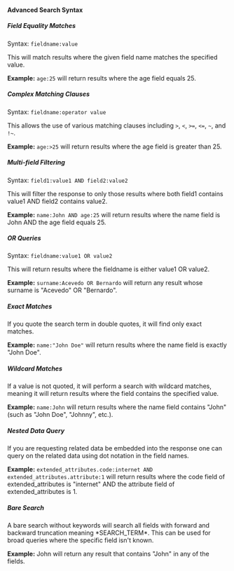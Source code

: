 #### Advanced Search Syntax

##### Field Equality Matches

Syntax: `fieldname:value`

This will match results where the given field name matches the specified value.

**Example:** `age:25` will return results where the age field equals 25.

##### Complex Matching Clauses

Syntax: `fieldname:operator value`

This allows the use of various matching clauses including `>`, `<`, `>=`, `<=`, `~`, and `!~`.

**Example:** `age:>25` will return results where the age field is greater than 25.

##### Multi-field Filtering

Syntax: `field1:value1 AND field2:value2`

This will filter the response to only those results where both field1 contains value1 AND field2 contains value2.

**Example:** `name:John AND age:25` will return results where the name field is John AND the age field equals 25.

##### OR Queries

Syntax: `fieldname:value1 OR value2`

This will return results where the fieldname is either value1 OR value2.

**Example:** `surname:Acevedo OR Bernardo` will return any result whose surname is "Acevedo" OR "Bernardo".

##### Exact Matches

If you quote the search term in double quotes, it will find only exact matches.

**Example:** `name:"John Doe"` will return results where the name field is exactly "John Doe".

##### Wildcard Matches

If a value is not quoted, it will perform a search with wildcard matches, meaning it will return results where the field contains the specified value.

**Example:** `name:John` will return results where the name field contains "John" (such as "John Doe", "Johnny", etc.).

##### Nested Data Query

If you are requesting related data be embedded into the response one can query on the related data using dot notation in the field names.

**Example:** `extended_attributes.code:internet AND extended_attributes.attribute:1` will return results where the code field of extended_attributes is "internet" AND the attribute field of extended_attributes is 1.

##### Bare Search

A bare search without keywords will search all fields with forward and backward truncation meaning \*SEARCH_TERM\*. This can be used for broad queries where the specific field isn't known.

**Example:** John will return any result that contains "John" in any of the fields.
